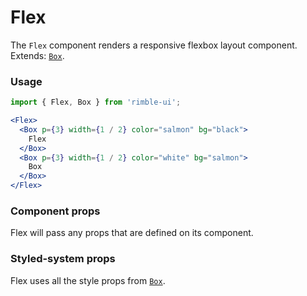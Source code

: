 # Flex

The `Flex` component renders a responsive flexbox layout component. Extends: [`Box`](https://consensys.github.io/rimble-ui/?path=/story/layout--box).

### Usage

```jsx
import { Flex, Box } from 'rimble-ui';
```

<!-- STORY -->

```jsx
<Flex>
  <Box p={3} width={1 / 2} color="salmon" bg="black">
    Flex
  </Box>
  <Box p={3} width={1 / 2} color="white" bg="salmon">
    Box
  </Box>
</Flex>
```

### Component props

Flex will pass any props that are defined on its component.

### Styled-system props

Flex uses all the style props from [`Box`](https://consensys.github.io/rimble-ui/?path=/story/layout--box).
